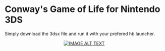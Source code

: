# Conway's Game of Life for Nintendo 3DS

Simply download the 3dsx file and run it with your prefered hb launcher.

<div align="center">
  <a href="https://www.youtube.com/watch?v=HYdfk4wpGFQ&feature=youtu.beE"><img src="https://img.youtube.com/vi/HYdfk4wpGFQ/0.jpg" alt="IMAGE ALT TEXT"></a>
</div>
